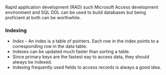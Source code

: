 Rapid application development (RAD) such Microsoft Access development environment and SQL DDL can be used to build databases but being proficient at both can be worthwhile. 

### Indexing

* *Index* - An index is a table of pointers. Each row in the index points to a corresponding row in the data table.
* Indexes can be updated much faster than sorting a table.
* Since primary keys are the fastest eay to access data, they should always be indexed.
* Indexing frequently used fields to access records is always a good idea.
